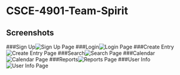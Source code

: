 # CSCE-4901-Team-Spirit

## Screenshots
###Sign Up![Sign Up Page](/Screenshots/SignUp.png?raw=true "Sign Up")
###Login![Login Page](/Screenshots/Login.png?raw=true "Login")
###Create Entry![Create Entry Page](/Screenshots/Entry.png?raw=true "Create Entry")
###Search![Search Page](/Screenshots/Search.png?raw=true "Search")
###Calendar![Calendar Page](/Screenshots/Calendar.png?raw=true "Calendar View")
###Reports![Reports Page](/Screenshots/Reports.png?raw=true "Reports Page")
###User Info![User Info Page](/Screenshots/UserInfo.png?raw=true "User Info")
